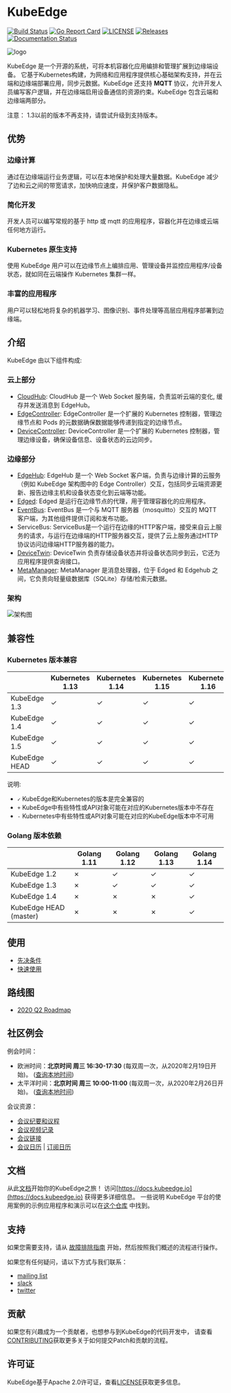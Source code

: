 # KubeEdge
[![Build Status](https://travis-ci.org/kubeedge/kubeedge.svg?branch=master)](https://travis-ci.org/kubeedge/kubeedge)
[![Go Report Card](https://goreportcard.com/badge/github.com/kubeedge/kubeedge)](https://goreportcard.com/report/github.com/kubeedge/kubeedge)
[![LICENSE](https://img.shields.io/github/license/kubeedge/kubeedge.svg?style=flat-square)](/LICENSE)
[![Releases](https://img.shields.io/github/release/kubeedge/kubeedge/all.svg?style=flat-square)](https://github.com/kubeedge/kubeedge/releases)
[![Documentation Status](https://readthedocs.org/projects/kubeedge/badge/?version=latest)](https://kubeedge.readthedocs.io/en/latest/?badge=latest)


![logo](./docs/images/KubeEdge_logo.png)

KubeEdge 是一个开源的系统，可将本机容器化应用编排和管理扩展到边缘端设备。 它基于Kubernetes构建，为网络和应用程序提供核心基础架构支持，并在云端和边缘端部署应用，同步元数据。KubeEdge 还支持 **MQTT** 协议，允许开发人员编写客户逻辑，并在边缘端启用设备通信的资源约束。KubeEdge 包含云端和边缘端两部分。

注意：
1.3以前的版本不再支持，请尝试升级到支持版本。

## 优势

### 边缘计算

通过在边缘端运行业务逻辑，可以在本地保护和处理大量数据。KubeEdge 减少了边和云之间的带宽请求，加快响应速度，并保护客户数据隐私。

### 简化开发

开发人员可以编写常规的基于 http 或 mqtt 的应用程序，容器化并在边缘或云端任何地方运行。

### Kubernetes 原生支持

使用 KubeEdge 用户可以在边缘节点上编排应用、管理设备并监控应用程序/设备状态，就如同在云端操作 Kubernetes 集群一样。

### 丰富的应用程序

用户可以轻松地将复杂的机器学习、图像识别、事件处理等高层应用程序部署到边缘端。

## 介绍

KubeEdge 由以下组件构成:

### 云上部分
- [CloudHub](/docs/components/cloud/cloudhub_zh.md): CloudHub 是一个 Web Socket 服务端，负责监听云端的变化, 缓存并发送消息到 EdgeHub。
- [EdgeController](/docs/components/cloud/controller.md): EdgeController 是一个扩展的 Kubernetes 控制器，管理边缘节点和 Pods 的元数据确保数据能够传递到指定的边缘节点。
- [DeviceController](/docs/components/cloud/device_controller.md): DeviceController 是一个扩展的 Kubernetes 控制器，管理边缘设备，确保设备信息、设备状态的云边同步。


### 边缘部分
- [EdgeHub](/docs/components/edge/edgehub.md): EdgeHub 是一个 Web Socket 客户端，负责与边缘计算的云服务（例如 KubeEdge 架构图中的 Edge Controller）交互，包括同步云端资源更新、报告边缘主机和设备状态变化到云端等功能。
- [Edged](/docs/components/edge/edged.md): Edged 是运行在边缘节点的代理，用于管理容器化的应用程序。
- [EventBus](/docs/components/edge/eventbus.md): EventBus 是一个与 MQTT 服务器（mosquitto）交互的 MQTT 客户端，为其他组件提供订阅和发布功能。
- ServiceBus: ServiceBus是一个运行在边缘的HTTP客户端，接受来自云上服务的请求，与运行在边缘端的HTTP服务器交互，提供了云上服务通过HTTP协议访问边缘端HTTP服务器的能力。
- [DeviceTwin](/docs/components/edge/devicetwin.md): DeviceTwin 负责存储设备状态并将设备状态同步到云，它还为应用程序提供查询接口。
- [MetaManager](/docs/components/edge/metamanager.md): MetaManager 是消息处理器，位于 Edged 和 Edgehub 之间，它负责向轻量级数据库（SQLite）存储/检索元数据。


### 架构

![架构图](docs/images/kubeedge_arch.png)

## 兼容性

### Kubernetes 版本兼容

|                     | Kubernetes 1.13 | Kubernetes 1.14 | Kubernetes 1.15 | Kubernetes 1.16 | Kubernetes 1.17 | Kubernetes 1.18 | Kubernetes 1.19 |
|---------------------|-----------------|-----------------|-----------------|-----------------|-----------------|-----------------|-----------------|
| KubeEdge 1.3        | ✓               | ✓              | ✓               | ✓               | ✓               | ✓               | ✓              |
| KubeEdge 1.4        | ✓               | ✓              | ✓               | ✓               | ✓              | ✓               | ✓               |
| KubeEdge 1.5        | ✓               | ✓              | ✓               | ✓               | ✓              | ✓               | ✓               |
| KubeEdge HEAD       | ✓               | ✓              | ✓               | ✓               | ✓              | ✓               | ✓               |

说明:
* `✓` KubeEdge和Kubernetes的版本是完全兼容的
* `+` KubeEdge中有些特性或API对象可能在对应的Kubernetes版本中不存在
* `-` Kubernetes中有些特性或API对象可能在对应的KubeEdge版本中不可用

### Golang 版本依赖

|                         | Golang 1.11     | Golang 1.12     | Golang 1.13     | Golang 1.14     |
|-------------------------|-----------------|-----------------|-----------------|-----------------|
| KubeEdge 1.2            | ✗               | ✓               | ✓               | ✓               |
| KubeEdge 1.3            | ✗               | ✓               | ✓               | ✓               |
| KubeEdge 1.4            | ✗               | ✗               | ✗               | ✓               |
| KubeEdge HEAD (master)  | ✗               | ✗               | ✗               | ✓               |

## 使用

* [先决条件](./docs/setup/kubeedge_precheck.md)
* [快速使用](./docs/setup/keadm.md)

## 路线图

* [2020 Q2 Roadmap](./docs/roadmap_zh.md#2020-q2-roadmap)

## 社区例会

例会时间：
- 欧洲时间：**北京时间 周三 16:30-17:30** (每双周一次，从2020年2月19日开始)。
([查询本地时间](https://www.thetimezoneconverter.com/?t=16%3A30&tz=GMT%2B8&))
- 太平洋时间：**北京时间 周三 10:00-11:00** (每双周一次，从2020年2月26日开始)。
([查询本地时间](https://www.thetimezoneconverter.com/?t=10%3A00&tz=GMT%2B8&))

会议资源：
- [会议纪要和议程](https://docs.google.com/document/d/1Sr5QS_Z04uPfRbA7PrXr3aPwCRpx7EtsyHq7mp6CnHs/edit)
- [会议视频记录](https://www.youtube.com/playlist?list=PLQtlO1kVWGXkRGkjSrLGEPJODoPb8s5FM)
- [会议链接](https://zoom.us/j/4167237304)
- [会议日历](https://calendar.google.com/calendar/embed?src=8rjk8o516vfte21qibvlae3lj4%40group.calendar.google.com) | [订阅日历](https://calendar.google.com/calendar?cid=OHJqazhvNTE2dmZ0ZTIxcWlidmxhZTNsajRAZ3JvdXAuY2FsZW5kYXIuZ29vZ2xlLmNvbQ)

## 文档

从此[文档](./doc/getting-started.md)开始你的KubeEdge之旅！
访问[https://docs.kubeedge.io](https://docs.kubeedge.io) 获得更多详细信息。
一些说明 KubeEdge 平台的使用案例的示例应用程序和演示可以在[这个仓库](https://github.com/kubeedge/examples) 中找到。

## 支持

如果您需要支持，请从 [故障排除指南](./docs/troubleshooting.md) 开始，然后按照我们概述的流程进行操作。

如果您有任何疑问，请以下方式与我们联系：

- [mailing list](https://groups.google.com/forum/#!forum/kubeedge)
- [slack](https://join.slack.com/t/kubeedge/shared_invite/enQtNjc0MTg2NTg2MTk0LWJmOTBmOGRkZWNhMTVkNGU1ZjkwNDY4MTY4YTAwNDAyMjRkMjdlMjIzYmMxODY1NGZjYzc4MWM5YmIxZjU1ZDI)
- [twitter](https://twitter.com/kubeedge)

## 贡献

如果您有兴趣成为一个贡献者，也想参与到KubeEdge的代码开发中，
请查看[CONTRIBUTING](CONTRIBUTING.md)获取更多关于如何提交Patch和贡献的流程。

## 许可证

KubeEdge基于Apache 2.0许可证，查看[LICENSE](LICENSE)获取更多信息。

